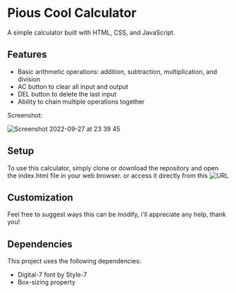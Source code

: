 # Pious Cool Calculator

A simple calculator built with HTML, CSS, and JavaScript.

## Features

- Basic arithmetic operations: addition, subtraction, multiplication, and division
- AC button to clear all input and output
- DEL button to delete the last input
- Ability to chain multiple operations together

Screenshot:

![Screenshot 2022-09-27 at 23 39 45](https://user-images.githubusercontent.com/102190049/208528578-5b3495bf-510b-4d38-91c6-b29ed30538e8.png)

## Setup

To use this calculator, simply clone or download the repository and open the index.html file in your web browser. or access it directly from this ![URL]()

## Customization

Feel free to suggest ways this can be modify, i'll appreciate any help, thank you!

## Dependencies

This project uses the following dependencies:

- Digital-7 font by Style-7
- Box-sizing property












